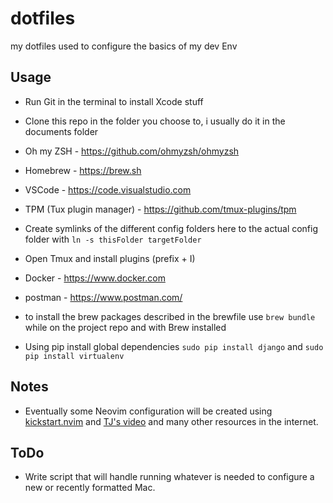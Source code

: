# dotfiles
my dotfiles used to configure the basics of my dev Env

## Usage
- Run Git in the terminal to install Xcode stuff
- Clone this repo in the folder you choose to, i usually do it in the documents folder
- Oh my ZSH - https://github.com/ohmyzsh/ohmyzsh
- Homebrew - https://brew.sh
- VSCode - https://code.visualstudio.com
- TPM (Tux plugin manager) - https://github.com/tmux-plugins/tpm
- Create symlinks of the different config folders here to the actual config folder with ```ln -s thisFolder targetFolder```
- Open Tmux and install plugins (prefix + I)
- Docker - https://www.docker.com
- postman - https://www.postman.com/

- to install the brew packages described in the brewfile use ```brew bundle``` while on the project repo and with Brew installed
- Using pip install global dependencies ```sudo pip install django``` and ```sudo pip install virtualenv```

## Notes
- Eventually some Neovim configuration will be created using [kickstart.nvim](https://github.com/nvim-lua/kickstart.nvim) and [TJ's video](https://www.youtube.com/watch?v=m8C0Cq9Uv9o&t=684s) and many other resources in the internet.

## ToDo
- Write script that will handle running whatever is needed to configure a new or recently formatted Mac.

